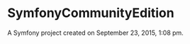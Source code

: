 SymfonyCommunityEdition
=======================

A Symfony project created on September 23, 2015, 1:08 pm.
